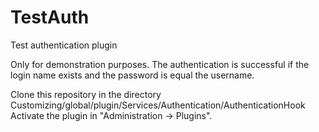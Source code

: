# TestAuth
Test authentication plugin

Only for demonstration purposes. The authentication is successful if the login name exists and the password is equal the username.

Clone this repository in the directory Customizing/global/plugin/Services/Authentication/AuthenticationHook
Activate the plugin in "Administration -> Plugins".

